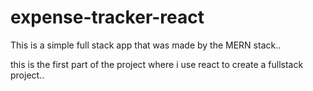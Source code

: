 # expense-tracker-react
This is a  simple full stack app that was made by the MERN stack..

this is the first part of the project where i use react to create a fullstack project..

